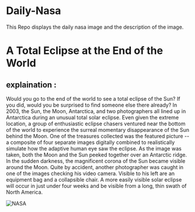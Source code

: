 # Daily-Nasa

This Repo displays the daily nasa image and the description of the image.

<!--NASA-->
# A Total Eclipse at the End of the World
## explaination :

Would you go to the end of the world to see a total eclipse of the Sun? If you did, would you be surprised to find someone else there already? In 2003, the Sun, the Moon, Antarctica, and two photographers all lined up in Antarctica during an unusual total solar eclipse.  Even given the extreme location, a group of enthusiastic eclipse chasers ventured near the bottom of the world to experience the surreal momentary disappearance of the Sun behind the Moon.  One of the treasures collected was the featured picture -- a composite of four separate images digitally combined to realistically simulate how the adaptive human eye saw the eclipse.  As the image was taken, both the Moon and the Sun peeked together over an Antarctic ridge.  In the sudden darkness, the magnificent corona of the Sun became visible around the Moon.  Quite by accident, another photographer was caught in one of the images checking his video camera.   Visible to his left are an equipment bag and a collapsible chair.  A more easily visible solar eclipse will occur in just under four weeks and be visible from a long, thin swath of North America.

![NASA](https://apod.nasa.gov/apod/image/2403/AntarcticEclipse_bruenjes_960.jpg)
<!--/NASA-->